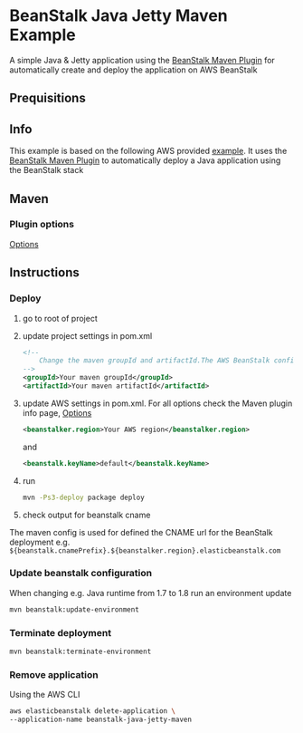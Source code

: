 # BeanStalk Java Jetty Maven Example

A simple Java & Jetty application using the [BeanStalk Maven Plugin](http://beanstalker.ingenieux.com.br/beanstalk-maven-plugin/) for automatically create and deploy the application on AWS BeanStalk

## Prequisitions

## Info

This example is based on the following AWS provided [example](https://aws.amazon.com/blogs/developer/deploying-java-applications-on-elastic-beanstalk-from-maven/).
It uses the [BeanStalk Maven Plugin](http://beanstalker.ingenieux.com.br/beanstalk-maven-plugin/) to automatically deploy a Java application using the BeanStalk stack

## Maven

### Plugin options

[Options](http://beanstalker.ingenieux.com.br/beanstalk-maven-plugin/plugin-info.html)

## Instructions

### Deploy

1. go to root of project
2. update project settings in pom.xml 
    ```xml
    <!-- 
        Change the maven groupId and artifactId.The AWS BeanStalk config is derived from the artifactId.
    -->
    <groupId>Your maven groupId</groupId>
    <artifactId>Your maven artifactId</artifactId>
    ```
3. update AWS settings in pom.xml. For all options check the Maven plugin info page, [Options](http://beanstalker.ingenieux.com.br/beanstalk-maven-plugin/plugin-info.html)
    
    ```xml
    <beanstalker.region>Your AWS region</beanstalker.region>
    ```
    
    and
    
    ```xml
    <beanstalk.keyName>default</beanstalk.keyName>
    ```
4. run
    ```bash
    mvn -Ps3-deploy package deploy
    ```

5. check output for beanstalk cname

The maven config is used for defined the CNAME url for the BeanStalk deployment
e.g. ```${beanstalk.cnamePrefix}.${beanstalker.region}.elasticbeanstalk.com```

### Update beanstalk configuration
When changing e.g. Java runtime from 1.7 to 1.8 run an environment update
```bash
mvn beanstalk:update-environment
```

### Terminate deployment

```bash
mvn beanstalk:terminate-environment
```

### Remove application
Using the AWS CLI

```bash
aws elasticbeanstalk delete-application \ 
--application-name beanstalk-java-jetty-maven 
```
